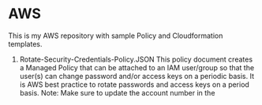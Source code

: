 # AWS
This is my AWS repository with sample Policy and Cloudformation templates.

1. Rotate-Security-Credentials-Policy.JSON
This policy document creates a Managed Policy that can be attached to an IAM user/group so that the user(s) can change password and/or access keys on a periodic basis. It is AWS best practice to rotate passwords and access keys on a period basis.
Note: Make sure to update the account number in the 
